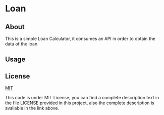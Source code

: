 # Loan

## About
This is a simple Loan Calculator, it consumes an API in order to obtain the data of the loan. 

## Usage


## License 
[MIT](https://choosealicense.com/licenses/mit/)

This code is under MIT License, you can find a complete description text in the file LICENSE provided in this project, also the complete description is avaliable in the link above. 